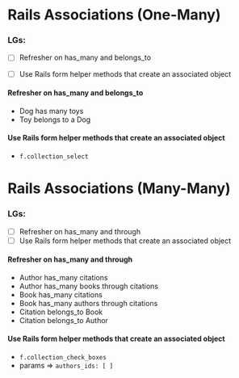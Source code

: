 # Rails Associations (One-Many)

### LGs:
- [ ] Refresher on has_many and belongs_to
- [ ] Use Rails form helper methods that create an associated object


#### Refresher on has_many and belongs_to
* Dog has many toys
* Toy belongs to a Dog

#### Use Rails form helper methods that create an associated object

* `f.collection_select`

# Rails Associations (Many-Many)

### LGs:
- [ ] Refresher on has_many and through
- [ ] Use Rails form helper methods that create an associated object

#### Refresher on has_many and through
* Author has_many citations
* Author has_many books through citations
* Book has_many citations
* Book has_many authors through citations
* Citation belongs_to Book
* Citation belongs_to Author

#### Use Rails form helper methods that create an associated object
* `f.collection_check_boxes`
* params => `authors_ids: [ ]`
